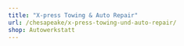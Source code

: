 ```yaml
---
title: "X-press Towing & Auto Repair"
url: /chesapeake/x-press-towing-und-auto-repair/
shop: Autowerkstatt
---
```

